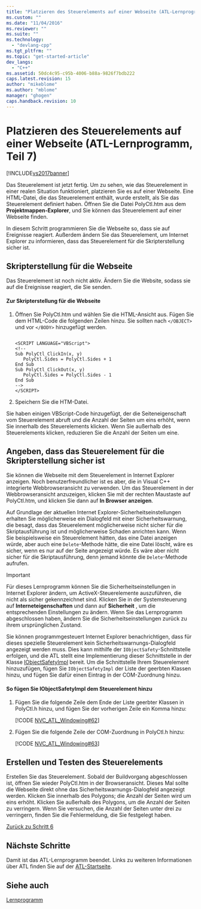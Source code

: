 ```yaml
---
title: "Platzieren des Steuerelements auf einer Webseite (ATL-Lernprogramm, Teil 7) | Microsoft Docs"
ms.custom: ""
ms.date: "11/04/2016"
ms.reviewer: ""
ms.suite: ""
ms.technology: 
  - "devlang-cpp"
ms.tgt_pltfrm: ""
ms.topic: "get-started-article"
dev_langs: 
  - "C++"
ms.assetid: 50dc4c95-c95b-4006-b88a-9826f7bdb222
caps.latest.revision: 15
author: "mikeblome"
ms.author: "mblome"
manager: "ghogen"
caps.handback.revision: 10
---
```

# Platzieren des Steuerelements auf einer Webseite (ATL-Lernprogramm, Teil 7)
[!INCLUDE[vs2017banner](../assembler/inline/includes/vs2017banner.md)]

Das Steuerelement ist jetzt fertig.  Um zu sehen, wie das Steuerelement in einer realen Situation funktioniert, platzieren Sie es auf einer Webseite.  Eine HTML\-Datei, die das Steuerelement enthält, wurde erstellt, als Sie das Steuerelement definiert haben.  Öffnen Sie die Datei PolyCtl.htm aus dem **Projektmappen\-Explorer**, und Sie können das Steuerelement auf einer Webseite finden.  
  
 In diesem Schritt programmieren Sie die Webseite so, dass sie auf Ereignisse reagiert.  Außerdem ändern Sie das Steuerelement, um Internet Explorer zu informieren, dass das Steuerelement für die Skripterstellung sicher ist.  
  
## Skripterstellung für die Webseite  
 Das Steuerelement ist noch nicht aktiv. Ändern Sie die Website, sodass sie auf die Ereignisse reagiert, die Sie senden.  
  
#### Zur Skripterstellung für die Webseite  
  
1.  Öffnen Sie PolyCtl.htm und wählen Sie die HTML\-Ansicht aus.  Fügen Sie dem HTML\-Code die folgenden Zeilen hinzu.  Sie sollten nach `</OBJECT>` und vor `</BODY>` hinzugefügt werden.  
  
    ```  
  
    <SCRIPT LANGUAGE="VBScript">  
    <!--  
    Sub PolyCtl_ClickIn(x, y)  
       PolyCtl.Sides = PolyCtl.Sides + 1  
    End Sub  
    Sub PolyCtl_ClickOut(x, y)  
       PolyCtl.Sides = PolyCtl.Sides - 1  
    End Sub  
    -->  
    </SCRIPT>  
    ```  
  
2.  Speichern Sie die HTM\-Datei.  
  
 Sie haben einigen VBScript\-Code hinzugefügt, der die Seiteneigenschaft vom Steuerelement abruft und die Anzahl der Seiten um eins erhöht, wenn Sie innerhalb des Steuerelements klicken.  Wenn Sie außerhalb des Steuerelements klicken, reduzieren Sie die Anzahl der Seiten um eine.  
  
## Angeben, dass das Steuerelement für die Skripterstellung sicher ist  
 Sie können die Webseite mit dem Steuerelement in Internet Explorer anzeigen. Noch benutzerfreundlicher ist es aber, die in Visual C\+\+ integrierte Webbrowseransicht zu verwenden.  Um das Steuerelement in der Webbrowseransicht anzuzeigen, klicken Sie mit der rechten Maustaste auf PolyCtl.htm, und klicken Sie dann auf **In Browser anzeigen**.  
  
 Auf Grundlage der aktuellen Internet Explorer\-Sicherheitseinstellungen erhalten Sie möglicherweise ein Dialogfeld mit einer Sicherheitswarnung, die besagt, dass das Steuerelement möglicherweise nicht sicher für die Skriptausführung ist und möglicherweise Schaden anrichten kann.  Wenn Sie beispielsweise ein Steuerelement hätten, das eine Datei anzeigen würde, aber auch eine `Delete`\-Methode hätte, die eine Datei löscht, wäre es sicher, wenn es nur auf der Seite angezeigt würde.  Es wäre aber nicht sicher für die Skriptausführung, denn jemand könnte die `Delete`\-Methode aufrufen.  
  
> [!IMPORTANT]
>  Für dieses Lernprogramm können Sie die Sicherheitseinstellungen in Internet Explorer ändern, um ActiveX\-Steuerelemente auszuführen, die nicht als sicher gekennzeichnet sind.  Klicken Sie in der Systemsteuerung auf **Interneteigenschaften** und dann auf **Sicherheit** , um die entsprechenden Einstellungen zu ändern.  Wenn Sie das Lernprogramm abgeschlossen haben, ändern Sie die Sicherheitseinstellungen zurück zu ihrem ursprünglichen Zustand.  
  
 Sie können programmgesteuert Internet Explorer benachrichtigen, dass für dieses spezielle Steuerelement kein Sicherheitswarnungs\-Dialogfeld angezeigt werden muss.  Dies kann mithilfe der `IObjectSafety`\-Schnittstelle erfolgen, und die ATL stellt eine Implementierung dieser Schnittstelle in der Klasse [IObjectSafetyImpl](../atl/reference/iobjectsafetyimpl-class.md) bereit.  Um die Schnittstelle Ihrem Steuerelement hinzuzufügen, fügen Sie `IObjectSafetyImpl` der Liste der geerbten Klassen hinzu, und fügen Sie dafür einen Eintrag in der COM\-Zuordnung hinzu.  
  
#### So fügen Sie IObjectSafetyImpl dem Steuerelement hinzu  
  
1.  Fügen Sie die folgende Zeile dem Ende der Liste geerbter Klassen in PolyCtl.h hinzu, und fügen Sie der vorherigen Zeile ein Komma hinzu:  
  
     [!CODE [NVC_ATL_Windowing#62](../CodeSnippet/VS_Snippets_Cpp/NVC_ATL_Windowing#62)]  
  
2.  Fügen Sie die folgende Zeile der COM\-Zuordnung in PolyCtl.h hinzu:  
  
     [!CODE [NVC_ATL_Windowing#63](../CodeSnippet/VS_Snippets_Cpp/NVC_ATL_Windowing#63)]  
  
## Erstellen und Testen des Steuerelements  
 Erstellen Sie das Steuerelement.  Sobald der Buildvorgang abgeschlossen ist, öffnen Sie wieder PolyCtl.htm in der Browseransicht.  Dieses Mal sollte die Webseite direkt ohne das Sicherheitswarnungs\-Dialogfeld angezeigt werden.  Klicken Sie innerhalb des Polygons; die Anzahl der Seiten wird um eins erhöht.  Klicken Sie außerhalb des Polygons, um die Anzahl der Seiten zu verringern.  Wenn Sie versuchen, die Anzahl der Seiten unter drei zu verringern, finden Sie die Fehlermeldung, die Sie festgelegt haben.  
  
 [Zurück zu Schritt 6](../atl/adding-a-property-page-atl-tutorial-part-6.md)  
  
## Nächste Schritte  
 Damit ist das ATL\-Lernprogramm beendet.  Links zu weiteren Informationen über ATL finden Sie auf der [ATL\-Startseite](../atl/active-template-library-atl-concepts.md).  
  
## Siehe auch  
 [Lernprogramm](../atl/active-template-library-atl-tutorial.md)